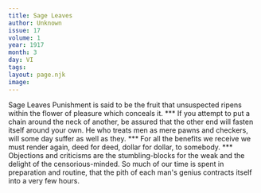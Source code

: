 ```yaml
---
title: Sage Leaves
author: Unknown
issue: 17
volume: 1
year: 1917
month: 3
day: VI
tags:
layout: page.njk
image:
---
```

Sage Leaves   Punishment is said to be the fruit that unsuspected ripens within the flower of pleasure which conceals it.   ***   If you attempt to put a chain around the   neck of another, be assured that the other end will fasten itself around your own.   He who treats men as mere pawns and checkers, will some day suffer as well as they.   ***   For all the benefits we receive we must   render again, deed for deed, dollar for dollar, to somebody.   ***   Objections and criticisms are the stumbling-blocks for the weak and the delight of the censorious-minded.    So much of our time is spent in preparation and routine, that the pith of each man's genius contracts itself into a very few hours.   

